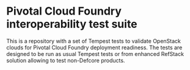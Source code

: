 # Pivotal Cloud Foundry interoperability test suite

This is a repository with a set of Tempest tests to validate OpenStack clouds for Pivotal Cloud Foundry deployment readiness.
The tests are designed to be run as usual Tempest tests or from enhanced RefStack solution allowing to test non-Defcore products.
